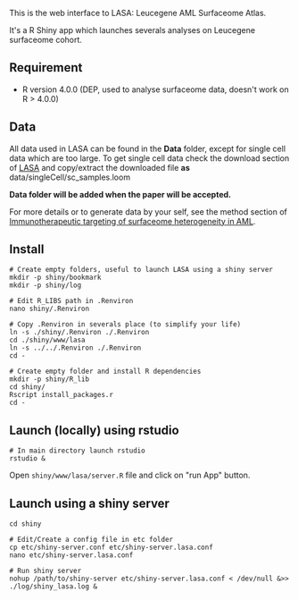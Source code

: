 This is the web interface to LASA: Leucegene AML Surfaceome Atlas.

It's a R Shiny app which launches severals analyses on Leucegene surfaceome cohort.

## Requirement

 - R version 4.0.0 (DEP, used to analyse surfaceome data, doesn't work on R > 4.0.0)

## Data

All data used in LASA can be found in the **Data** folder, except for single cell data which are too large. To get single cell data check the download section of [LASA](https://lasa.leucegene.ca) and copy/extract the downloaded file **as** data/singleCell/sc_samples.loom

**Data folder will be added when the paper will be accepted.**

For more details or to generate data by your self, see the method section of [Immunotherapeutic targeting of surfaceome heterogeneity in AML]().

## Install

```
# Create empty folders, useful to launch LASA using a shiny server
mkdir -p shiny/bookmark
mkdir -p shiny/log

# Edit R_LIBS path in .Renviron
nano shiny/.Renviron

# Copy .Renviron in severals place (to simplify your life)
ln -s ./shiny/.Renviron ./.Renviron
cd ./shiny/www/lasa
ln -s ../../.Renviron ./.Renviron
cd -

# Create empty folder and install R dependencies
mkdir -p shiny/R_lib
cd shiny/
Rscript install_packages.r
cd -
```


## Launch (locally) using rstudio
```
# In main directory launch rstudio
rstudio &
```

Open `shiny/www/lasa/server.R` file and click on "run App" button.

## Launch using a shiny server

```
cd shiny

# Edit/Create a config file in etc folder
cp etc/shiny-server.conf etc/shiny-server.lasa.conf
nano etc/shiny-server.lasa.conf

# Run shiny server
nohup /path/to/shiny-server etc/shiny-server.lasa.conf < /dev/null &>> ./log/shiny_lasa.log &

```
